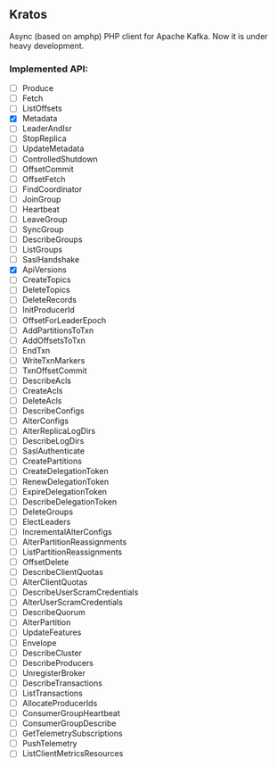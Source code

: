## Kratos

Async (based on amphp) PHP client for Apache Kafka. Now it is under heavy development.

### Implemented API:
- [ ] Produce
- [ ] Fetch
- [ ] ListOffsets
- [x] Metadata
- [ ] LeaderAndIsr
- [ ] StopReplica
- [ ] UpdateMetadata
- [ ] ControlledShutdown
- [ ] OffsetCommit
- [ ] OffsetFetch
- [ ] FindCoordinator
- [ ] JoinGroup
- [ ] Heartbeat
- [ ] LeaveGroup
- [ ] SyncGroup
- [ ] DescribeGroups
- [ ] ListGroups
- [ ] SaslHandshake
- [x] ApiVersions
- [ ] CreateTopics
- [ ] DeleteTopics
- [ ] DeleteRecords
- [ ] InitProducerId
- [ ] OffsetForLeaderEpoch
- [ ] AddPartitionsToTxn
- [ ] AddOffsetsToTxn
- [ ] EndTxn
- [ ] WriteTxnMarkers
- [ ] TxnOffsetCommit
- [ ] DescribeAcls
- [ ] CreateAcls
- [ ] DeleteAcls
- [ ] DescribeConfigs
- [ ] AlterConfigs
- [ ] AlterReplicaLogDirs
- [ ] DescribeLogDirs
- [ ] SaslAuthenticate
- [ ] CreatePartitions
- [ ] CreateDelegationToken	
- [ ] RenewDelegationToken
- [ ] ExpireDelegationToken
- [ ] DescribeDelegationToken
- [ ] DeleteGroups
- [ ] ElectLeaders
- [ ] IncrementalAlterConfigs
- [ ] AlterPartitionReassignments
- [ ] ListPartitionReassignments
- [ ] OffsetDelete
- [ ] DescribeClientQuotas
- [ ] AlterClientQuotas
- [ ] DescribeUserScramCredentials
- [ ] AlterUserScramCredentials
- [ ] DescribeQuorum
- [ ] AlterPartition
- [ ] UpdateFeatures
- [ ] Envelope
- [ ] DescribeCluster
- [ ] DescribeProducers
- [ ] UnregisterBroker
- [ ] DescribeTransactions
- [ ] ListTransactions
- [ ] AllocateProducerIds
- [ ] ConsumerGroupHeartbeat
- [ ] ConsumerGroupDescribe
- [ ] GetTelemetrySubscriptions
- [ ] PushTelemetry
- [ ] ListClientMetricsResources